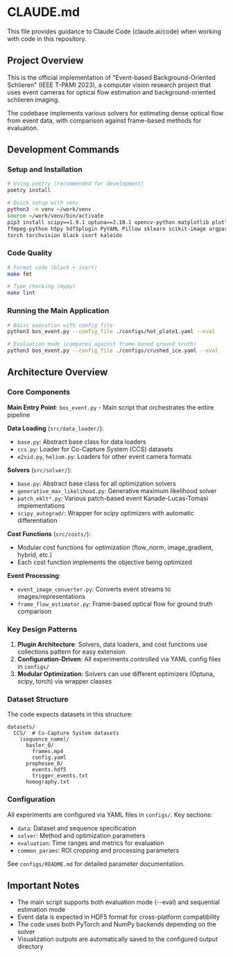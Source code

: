 # CLAUDE.md

This file provides guidance to Claude Code (claude.ai/code) when working with code in this repository.

## Project Overview

This is the official implementation of "Event-based Background-Oriented Schlieren" (IEEE T-PAMI 2023), a computer vision research project that uses event cameras for optical flow estimation and background-oriented schlieren imaging.

The codebase implements various solvers for estimating dense optical flow from event data, with comparison against frame-based methods for evaluation.

## Development Commands

### Setup and Installation
```bash
# Using poetry (recommended for development)
poetry install

# Quick setup with venv
python3 -m venv ~/work/venv
source ~/work/venv/bin/activate
pip3 install scipy==1.9.1 optuna==2.10.1 opencv-python matplotlib plotly \
ffmpeg-python h5py hdf5plugin PyYAML Pillow sklearn scikit-image argparse openpiv \
torch torchvision black isort kaleido
```

### Code Quality
```bash
# Format code (black + isort)
make fmt

# Type checking (mypy)
make lint
```

### Running the Main Application
```bash
# Basic execution with config file
python3 bos_event.py --config_file ./configs/hot_plate1.yaml --eval

# Evaluation mode (compares against frame-based ground truth)
python3 bos_event.py --config_file ./configs/crushed_ice.yaml --eval
```

## Architecture Overview

### Core Components

**Main Entry Point**: `bos_event.py` - Main script that orchestrates the entire pipeline

**Data Loading** (`src/data_loader/`):
- `base.py`: Abstract base class for data loaders
- `ccs.py`: Loader for Co-Capture System (CCS) datasets
- `e2vid.py`, `helium.py`: Loaders for other event camera formats

**Solvers** (`src/solver/`):
- `base.py`: Abstract base class for all optimization solvers
- `generative_max_likelihood.py`: Generative maximum likelihood solver
- `patch_eklt*.py`: Various patch-based event Kanade-Lucas-Tomasi implementations
- `scipy_autograd/`: Wrapper for scipy optimizers with automatic differentiation

**Cost Functions** (`src/costs/`):
- Modular cost functions for optimization (flow_norm, image_gradient, hybrid, etc.)
- Each cost function implements the objective being optimized

**Event Processing**:
- `event_image_converter.py`: Converts event streams to images/representations
- `frame_flow_estimator.py`: Frame-based optical flow for ground truth comparison

### Key Design Patterns

1. **Plugin Architecture**: Solvers, data loaders, and cost functions use collections pattern for easy extension
2. **Configuration-Driven**: All experiments controlled via YAML config files in `configs/`
3. **Modular Optimization**: Solvers can use different optimizers (Optuna, scipy, torch) via wrapper classes

### Dataset Structure

The code expects datasets in this structure:
```
datasets/
  CCS/  # Co-Capture System datasets
    (sequence_name)/
      basler_0/
        frames.mp4
        config.yaml
      prophesee_0/
        events.hdf5
        trigger_events.txt
      homography.txt
```

### Configuration

All experiments are configured via YAML files in `configs/`. Key sections:
- `data`: Dataset and sequence specification
- `solver`: Method and optimization parameters
- `evaluation`: Time ranges and metrics for evaluation
- `common_params`: ROI cropping and processing parameters

See `configs/README.md` for detailed parameter documentation.

## Important Notes

- The main script supports both evaluation mode (--eval) and sequential estimation mode
- Event data is expected in HDF5 format for cross-platform compatibility
- The code uses both PyTorch and NumPy backends depending on the solver
- Visualization outputs are automatically saved to the configured output directory